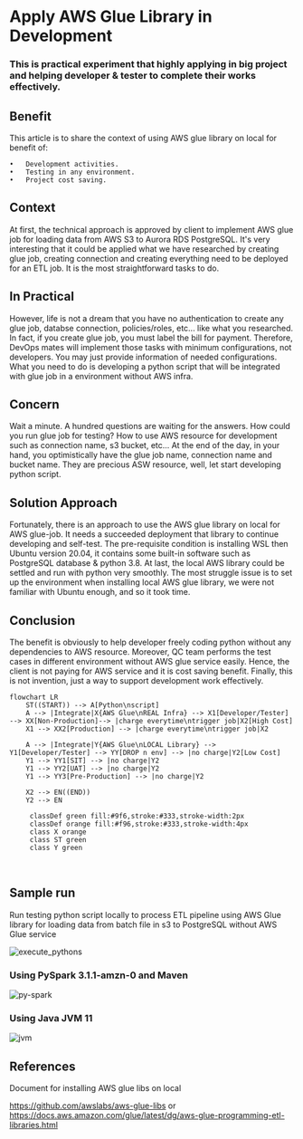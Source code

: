 # Apply AWS Glue Library in Development
### This is practical experiment that highly applying in big project and helping developer & tester to complete their works effectively.
## Benefit
This article is to share the context of using AWS glue library on local for benefit of:

    •	Development activities.
    •	Testing in any environment.
    •	Project cost saving.

## Context
At first, the technical approach is approved by client to implement AWS glue job for loading data from AWS S3 to Aurora RDS PostgreSQL. It's very interesting that it could be applied what we have researched by creating glue job, creating connection and creating everything need to be deployed for an ETL job. It is the most straightforward tasks to do.
## In Practical
However, life is not a dream that you have no authentication to create any glue job, databse connection, policies/roles, etc... like what you researched. In fact, if you create glue job, you must label the bill for payment. Therefore, DevOps mates will implement those tasks with minimum configurations, not developers. You may just provide information of needed configurations. What you need to do is developing a python script that will be integrated with glue job in a environment without AWS infra.
## Concern
Wait a minute. A hundred questions are waiting for the answers. How could you run glue job for testing? How to use AWS resource for development such as connection name, s3 bucket, etc... At the end of the day, in your hand, you optimistically have the glue job name, connection name and bucket name. They are precious ASW resource, well, let start developing python script.
## Solution Approach
Fortunately, there is an approach to use the AWS glue library on local for AWS glue-job. It needs a succeeded deployment that library to continue developing and self-test. The pre-requisite condition is installing WSL then Ubuntu version 20.04, it contains some built-in software such as PostgreSQL database & python 3.8. At last, the local AWS library could be settled and run with python very smoothly. The most struggle issue is to set up the environment when installing local AWS glue library, we were not familiar with Ubuntu enough, and so it took time.
## Conclusion
The benefit is obviously to help developer freely coding python without any dependencies to AWS resource. Moreover, QC team performs the test cases in different environment without AWS glue service easily. Hence, the client is not paying for AWS service and it is cost saving benefit.
Finally, this is not invention, just a way to support development work effectively.
```mermaid
flowchart LR
    ST((START)) --> A[Python\nscript]
    A --> |Integrate|X{AWS Glue\nREAL Infra} --> X1[Developer/Tester] --> XX[Non-Production]--> |charge everytime\ntrigger job|X2[High Cost]
    X1 --> XX2[Production] --> |charge everytime\ntrigger job|X2

    A --> |Integrate|Y{AWS Glue\nLOCAL Library} --> Y1[Developer/Tester] --> YY[DROP n env] --> |no charge|Y2[Low Cost]
    Y1 --> YY1[SIT] --> |no charge|Y2
    Y1 --> YY2[UAT] --> |no charge|Y2
    Y1 --> YY3[Pre-Production] --> |no charge|Y2

    X2 --> EN((END))
    Y2 --> EN

     classDef green fill:#9f6,stroke:#333,stroke-width:2px
     classDef orange fill:#f96,stroke:#333,stroke-width:4px
     class X orange
     class ST green
     class Y green
```
 
## Sample run
Run testing python script locally to process ETL pipeline using AWS Glue library for loading data from batch file in s3 to PostgreSQL without AWS Glue service

 ![execute_pythons](https://github.com/kukin315/blog/assets/44157055/ee15a893-7ca9-4c2c-8579-64efa758d14d)

### Using PySpark 3.1.1-amzn-0 and Maven
![py-spark](https://github.com/kukin315/blog/assets/44157055/f92d8195-b9e0-4fdd-bf1e-28910e339517)
### Using Java JVM 11
![jvm](https://github.com/kukin315/blog/assets/44157055/85ba6959-54ab-4e17-bdcd-a9ec1b508967)

## References
Document for installing AWS glue libs on local

https://github.com/awslabs/aws-glue-libs or https://docs.aws.amazon.com/glue/latest/dg/aws-glue-programming-etl-libraries.html

